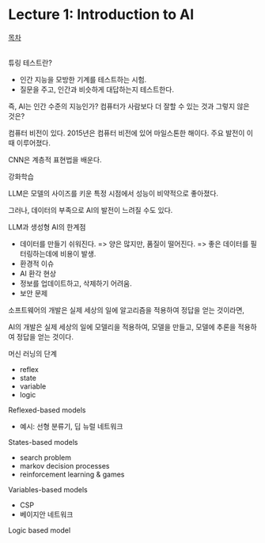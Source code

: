 # Lecture 1: Introduction to AI
[목차](index.md)<br><br>

튜링 테스트란?
- 인간 지능을 모방한 기계를 테스트하는 시험.
- 질문을 주고, 인간과 비슷하게 대답하는지 테스트한다.

즉, AI는 인간 수준의 지능인가?
컴퓨터가 사람보다 더 잘할 수 있는 것과 그렇지 않은 것은?

컴퓨터 비전이 있다.
2015년은 컴퓨터 비전에 있어 마일스톤한 해이다.
주요 발전이 이때 이루어졌다.

CNN은 계층적 표현법을 배운다.

강화학습

LLM은 모델의 사이즈를 키운 특정 시점에서 성능이 비약적으로 좋아졌다.

그러나, 데이터의 부족으로 AI의 발전이 느려질 수도 있다.

LLM과 생성형 AI의 한계점
- 데이터를 만들기 쉬워진다. => 양은 많지만, 품질이 떨어진다. => 좋은 데이터를 필터링하는데에 비용이 발생.
- 환경적 이슈
- AI 환각 현상
- 정보를 업데이트하고, 삭제하기 어려움.
- 보안 문제

소프트웨어의 개발은
실제 세상의 일에 알고리즘을 적용하여 정답을 얻는 것이라면,

AI의 개발은
실제 세상의 일에 모델리을 적용하여, 모델을 만들고, 모델에 추론을 적용하여 정답을 얻는 것이다.

머신 러닝의 단계
- reflex
- state
- variable
- logic

Reflexed-based models
- 예시: 선형 분류기, 딥 뉴럴 네트워크

States-based models
- search problem
- markov decision processes
- reinforcement learning & games

Variables-based models
- CSP
- 베이지안 네트워크

Logic based model